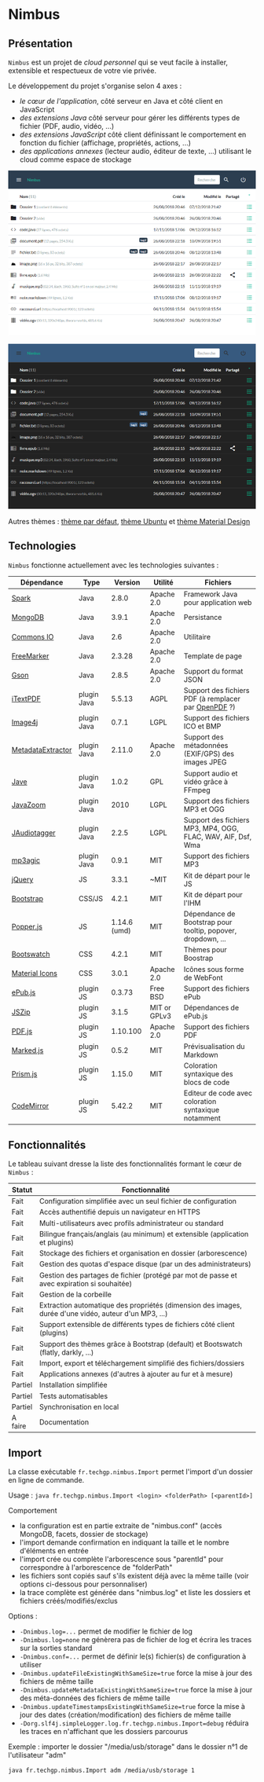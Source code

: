 # Nimbus

## Présentation

`Nimbus` est un projet de *cloud personnel* qui se veut facile à installer, extensible et respectueux de votre vie privée.

Le développement du projet s'organise selon 4 axes :
- *le cœur de l'application*, côté serveur en Java et côté client en JavaScript
- *des extensions Java* côté serveur pour gérer les différents types de fichier (PDF, audio, vidéo, ...)
- *des extensions JavaScript* côté client définissant le comportement en fonction du fichier (affichage, propriétés, actions, ...)
- *des applications annexes* (lecteur audio, éditeur de texte, ...) utilisant le cloud comme espace de stockage

![Nimbus avec le thème clair](./doc/main-page-2-flatly.png)

![Nimbus avec le thème sombre](./doc/main-page-3-darkly.png)

Autres thèmes : [thème par défaut](./doc/main-page-1-default.png), [thème Ubuntu](./doc/main-page-4-united.png) et [thème Material Design](./doc/main-page-5-materia.png)

## Technologies

`Nimbus` fonctionne actuellement avec les technologies suivantes :

Dépendance | Type | Version | Utilité | Fichiers
-----------|------|---------|---------|---------
[Spark](http://sparkjava.com/) | Java | 2.8.0 | Apache 2.0 | Framework Java pour application web
[MongoDB](https://mongodb.github.io/mongo-java-driver/) | Java | 3.9.1 | Apache 2.0 | Persistance
[Commons IO](https://commons.apache.org/proper/commons-io/) | Java | 2.6 | Apache 2.0 | Utilitaire
[FreeMarker](https://freemarker.apache.org/) | Java | 2.3.28 | Apache 2.0 | Template de page
[Gson](https://github.com/google/gson) | Java | 2.8.5 | Apache 2.0 | Support du format JSON
[iTextPDF](http://developers.itextpdf.com/itext-java) | plugin Java | 5.5.13 | AGPL | Support des fichiers PDF (à remplacer par [OpenPDF](https://github.com/LibrePDF/OpenPDF/) ?)
[Image4j](http://image4j.sourceforge.net/) | plugin Java | 0.7.1 | LGPL | Support des fichiers ICO et BMP
[MetadataExtractor](https://github.com/drewnoakes/metadata-extractor/releases) | plugin Java | 2.11.0 | Apache 2.0 | Support des métadonnées (EXIF/GPS) des images JPEG
[Jave](http://www.sauronsoftware.it/projects/jave/download.php) | plugin Java | 1.0.2 | GPL | Support audio et vidéo grâce à FFmpeg
[JavaZoom](http://www.javazoom.net/index.shtml) | plugin Java | 2010 | LGPL | Support des fichiers MP3 et OGG
[JAudiotagger](http://www.jthink.net/jaudiotagger/) | plugin Java | 2.2.5 | LGPL | Support des fichiers MP3, MP4, OGG, FLAC, WAV, AIF, Dsf, Wma
[mp3agic](https://github.com/mpatric/mp3agic) | plugin Java | 0.9.1 | MIT | Support des fichiers MP3
[jQuery](http://api.jquery.com/) | JS | 3.3.1 | ~MIT | Kit de départ pour le JS
[Bootstrap](https://getbootstrap.com/) | CSS/JS | 4.2.1 | MIT | Kit de départ pour l'IHM
[Popper.js](https://popper.js.org/) | JS | 1.14.6 (umd) | MIT | Dépendance de Bootstrap pour tooltip, popover, dropdown, ...
[Bootswatch](https://bootswatch.com/) | CSS | 4.2.1 | MIT | Thèmes pour Boostrap
[Material Icons](https://material.io/icons/) | CSS | 3.0.1 | Apache 2.0 | Icônes sous forme de WebFont
[ePub.js](https://github.com/futurepress/epub.js/releases) | plugin JS | 0.3.73 | Free BSD | Support des fichiers ePub
[JSZip](https://github.com/Stuk/jszip/releases) | plugin JS | 3.1.5 | MIT or GPLv3 | Dépendances de ePub.js
[PDF.js](https://mozilla.github.io/pdf.js/) | plugin JS | 1.10.100 | Apache 2.0 | Support des fichiers PDF
[Marked.js](https://github.com/markedjs/marked) | plugin JS | 0.5.2 | MIT | Prévisualisation du Markdown
[Prism.js](https://github.com/PrismJS/prism) | plugin JS | 1.15.0 | MIT | Coloration syntaxique des blocs de code
[CodeMirror](https://codemirror.net/) | plugin JS | 5.42.2 | MIT | Editeur de code avec coloration syntaxique notamment

## Fonctionnalités

Le tableau suivant dresse la liste des fonctionnalités formant le cœur de `Nimbus` :

Statut | Fonctionnalité
-------|----------------
Fait | Configuration simplifiée avec un seul fichier de configuration
Fait | Accès authentifié depuis un navigateur en HTTPS
Fait | Multi-utilisateurs avec profils administrateur ou standard
Fait | Bilingue français/anglais (au minimum) et extensible (application et plugins)
Fait | Stockage des fichiers et organisation en dossier (arborescence)
Fait | Gestion des quotas d'espace disque (par un des administrateurs)
Fait | Gestion des partages de fichier (protégé par mot de passe et avec expiration si souhaitée)
Fait | Gestion de la corbeille
Fait | Extraction automatique des propriétés (dimension des images, durée d'une vidéo, auteur d'un MP3, ...)
Fait | Support extensible de différents types de fichiers côté client (plugins)
Fait | Support des thèmes grâce à Bootstrap (default) et Bootswatch (flatly, darkly, ...)
Fait | Import, export et téléchargement simplifié des fichiers/dossiers
Fait | Applications annexes (d'autres à ajouter au fur et à mesure)
Partiel | Installation simplifiée
Partiel | Tests automatisables
Partiel | Synchronisation en local
A faire | Documentation

## Import

La classe exécutable `fr.techgp.nimbus.Import` permet l'import d'un dossier en ligne de commande.

Usage : `java fr.techgp.nimbus.Import <login> <folderPath> [<parentId>]`

Comportement
- la configuration est en partie extraite de "nimbus.conf" (accès MongoDB, facets, dossier de stockage)
- l'import demande confirmation en indiquant la taille et le nombre d'éléments en entrée
- l'import crée ou complète l'arborescence sous "parentId" pour correspondre à l'arborescence de "folderPath"
- les fichiers sont copiés sauf s'ils existent déjà avec la même taille (voir options ci-dessous pour personnaliser)
- la trace complète est générée dans "nimbus.log" et liste les dossiers et fichiers créés/modifiés/exclus

Options :
- `-Dnimbus.log=...` permet de modifier le fichier de log
- `-Dnimbus.log=none` ne génèrera pas de fichier de log et écrira les traces sur la sorties standard
- `-Dnimbus.conf=...` permet de définir le(s) fichier(s) de configuration à utiliser
- `-Dnimbus.updateFileExistingWithSameSize=true` force la mise à jour des fichiers de même taille
- `-Dnimbus.updateMetadataExistingWithSameSize=true` force la mise à jour des méta-données des fichiers de même taille
- `-Dnimbus.updateTimestampsExistingWithSameSize=true` force la mise à jour des dates (création/modification) des fichiers de même taille
- `-Dorg.slf4j.simpleLogger.log.fr.techgp.nimbus.Import=debug` réduira les traces en n'affichant que les dossiers parcourus

Exemple : importer le dossier "/media/usb/storage" dans le dossier n°1 de l'utilisateur "adm"
```bash
java fr.techgp.nimbus.Import adm /media/usb/storage 1
```

